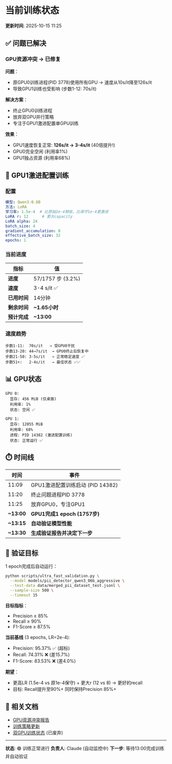 # 当前训练状态

**更新时间**: 2025-10-15 11:25

## ✅ 问题已解决

### GPU资源冲突 → 已修复

**问题**：
- 原GPU0训练进程(PID 3778)使用所有GPU → 速度从10s/it降至126s/it
- 导致GPU1训练也受影响 (步数1-12: 70s/it)

**解决方案**：
- 终止GPU0训练进程
- 放弃双GPU并行策略
- 专注于GPU1激进配置单GPU训练

**效果**：
- GPU1速度恢复正常: **126s/it → 3-4s/it** (40倍提升!)
- GPU0完全空闲 (利用率1%)
- GPU1独占资源 (利用率68%)

## 🚀 GPU1激进配置训练

### 配置

```yaml
模型: Qwen3-0.6B
方法: LoRA
学习率: 1.5e-4  # 比原始2e-4稍低，比保守1e-4更激进
LoRA r: 12      # 更大capacity
LoRA alpha: 24
batch_size: 4
gradient_accumulation: 8
effective_batch_size: 32
epochs: 1
```

### 当前进度

| 指标 | 值 |
|------|------|
| **进度** | 57/1757 步 (3.2%) |
| **速度** | 3-4 s/it ✅ |
| **已用时间** | 14分钟 |
| **剩余时间** | **~1.65小时** |
| **预计完成** | **~13:00** |

### 速度趋势

```
步数1-11:  70s/it   → 受GPU0干扰
步数13-20: 44→7s/it  → GPU0终止后恢复中
步数21-50: 3-5s/it   → 正常稳定速度 ✅
步数51+:   2-4s/it   → 最佳状态 ✅✅
```

## 📊 GPU状态

```
GPU 0:
  显存: 456 MiB (仅桌面)
  利用率: 1%
  状态: 空闲 ✅

GPU 1:
  显存: 12055 MiB
  利用率: 68%
  进程: PID 14382 (激进配置训练)
  状态: 正常运行 ✅
```

## ⏱️ 时间线

| 时间 | 事件 |
|------|------|
| 11:09 | GPU1激进配置训练启动 (PID 14382) |
| 11:20 | 终止问题进程PID 3778 |
| 11:25 | 放弃GPU0，专注GPU1 |
| **~13:00** | **GPU1完成1 epoch (1757步)** |
| **~13:15** | **自动验证模型性能** |
| **~13:30** | **生成验证报告并决定下一步** |

## 🎯 验证目标

1 epoch完成后自动运行：
```bash
python scripts/ultra_fast_validation.py \
  --model models/pii_detector_qwen3_06b_aggressive \
  --test-data data/merged_pii_dataset_test.jsonl \
  --sample-size 500 \
  --timeout 15
```

**目标指标**：
- Precision ≥ 85%
- Recall ≥ 90%
- F1-Score ≥ 87.5%

**当前基线** (3 epochs, LR=2e-4):
- Precision: 95.37% ✅ (超标)
- Recall: 74.31% ❌ (差15.7%)
- F1-Score: 83.53% ❌ (差4.0%)

**期望**：
- 更高LR (1.5e-4 vs 原1e-4保守) + 更大r (12 vs 8) → 更好的recall
- 目标: Recall提升至90%+ 同时保持Precision 85%+

## 📝 相关文档

- [GPU资源冲突报告](GPU_RESOURCE_CONFLICT_REPORT.md)
- [训练策略更新](TRAINING_STRATEGY_UPDATE.md)
- [双GPU训练状态](DUAL_GPU_TRAINING_STATUS.md) (已废弃)

---

**状态**: 🟢 训练正常进行
**负责人**: Claude (自动监控中)
**下一步**: 等待13:00完成训练并自动验证
